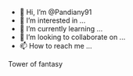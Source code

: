 - 👋 Hi, I’m @Pandiany91
- 👀 I’m interested in ...
- 🌱 I’m currently learning ...
- 💞️ I’m looking to collaborate on ...
- 📫 How to reach me ...

<!---
Pandiany91/Pandiany91 is a ✨ special ✨ repository because its `README.md` (this file) appears on your GitHub profile.
You can click the Preview link to take a look at your changes.
--->Tower of fantasy
